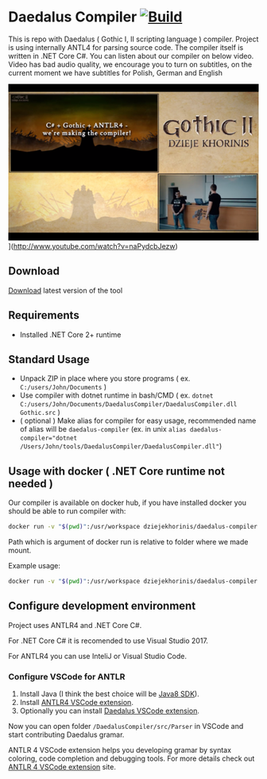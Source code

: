 # Daedalus Compiler  [![Build](https://circleci.com/gh/dzieje-khorinis/DaedalusCompiler.png)](https://github.com/dzieje-khorinis/DaedalusCompiler)
This is repo with Daedalus ( Gothic I, II scripting language ) compiler.
Project is using internally ANTL4 for parsing source code.
The compiler itself is written in .NET Core C#.
You can listen about our compiler on below video. Video has bad audio quality, we encourage you to turn on subtitles, on the current moment we have subtitles for Polish, German and English

![](screen_it_days.png)](http://www.youtube.com/watch?v=naPydcbJezw) <!-- .element width="50%" -->
## Download
[Download](https://github.com/dzieje-khorinis/DaedalusCompiler/releases/latest) latest version of the tool
## Requirements
* Installed .NET Core 2+ runtime
## Standard Usage
* Unpack ZIP in place where you store programs ( ex. `C:/users/John/Documents` )
* Use compiler with dotnet runtime in bash/CMD ( ex. `dotnet C:/users/John/Documents/DaedalusCompiler/DaedalusCompiler.dll Gothic.src` )
* ( optional ) Make alias for compiler for easy usage, recommended name of alias will be `daedalus-compiler` (ex. in unix `alias daedalus-compiler="dotnet /Users/John/tools/DaedalusCompiler/DaedalusCompiler.dll"`)
## Usage with docker ( .NET Core runtime not needed )
Our compiler is available on docker hub, if you have installed docker you should be able to run compiler with:
```sh
docker run -v "$(pwd)":/usr/workspace dziejekhorinis/daedalus-compiler <path-to-gothic-src>
```
Path which is argument of docker run is relative to folder where we made mount.

Example usage:
```sh
docker run -v "$(pwd)":/usr/workspace dziejekhorinis/daedalus-compiler ./Gothic.src
```
## Configure development environment
Project uses ANTLR4 and .NET Core C#. 

For .NET Core C# it is recomended to use Visual Studio 2017.

For ANTLR4 you can use InteliJ or Visual Studio Code.

### Configure VSCode for ANTLR
1. Install Java (I think the best choice will be [Java8 SDK](http://www.oracle.com/technetwork/java/javase/downloads/jdk8-downloads-2133151.html)).
2. Install [ANTLR4 VSCode extension](https://marketplace.visualstudio.com/items?itemName=mike-lischke.vscode-antlr4).
3. Optionally you can install [Daedalus VSCode extension](https://marketplace.visualstudio.com/items?itemName=szymonzak.daedalus).

Now you can open folder `/DaedalusCompiler/src/Parser` in VSCode and start contributing Daedalus gramar. 

ANTLR 4 VSCode extension helps you developing gramar by syntax coloring, code completion and debugging tools. For more details check out [ANTLR 4 VSCode extension](https://marketplace.visualstudio.com/items?itemName=mike-lischke.vscode-antlr4) site.
